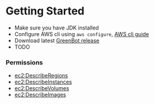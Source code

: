 # Getting Started

* Make sure you have JDK installed  
* Configure AWS cli using `aws configure`, [AWS cli guide](https://docs.aws.amazon.com/cli/latest/userguide/cli-chap-welcome.html)
* Download latest [GreenBot release](https://github.com/vinay-lodha/greenbot/releases) 
* TODO

### Permissions

* [ec2:DescribeRegions](https://docs.aws.amazon.com/AWSEC2/latest/APIReference/API_DescribeRegions.html)
* [ec2:DescribeInstances](https://docs.aws.amazon.com/AWSEC2/latest/APIReference/API_DescribeInstances.html)
* [ec2:DescribeVolumes](https://docs.aws.amazon.com/AWSEC2/latest/APIReference/API_DescribeVolumes.html)
* [ec2:DescribeImages](https://docs.aws.amazon.com/AWSEC2/latest/APIReference/API_DescribeImages.html)



